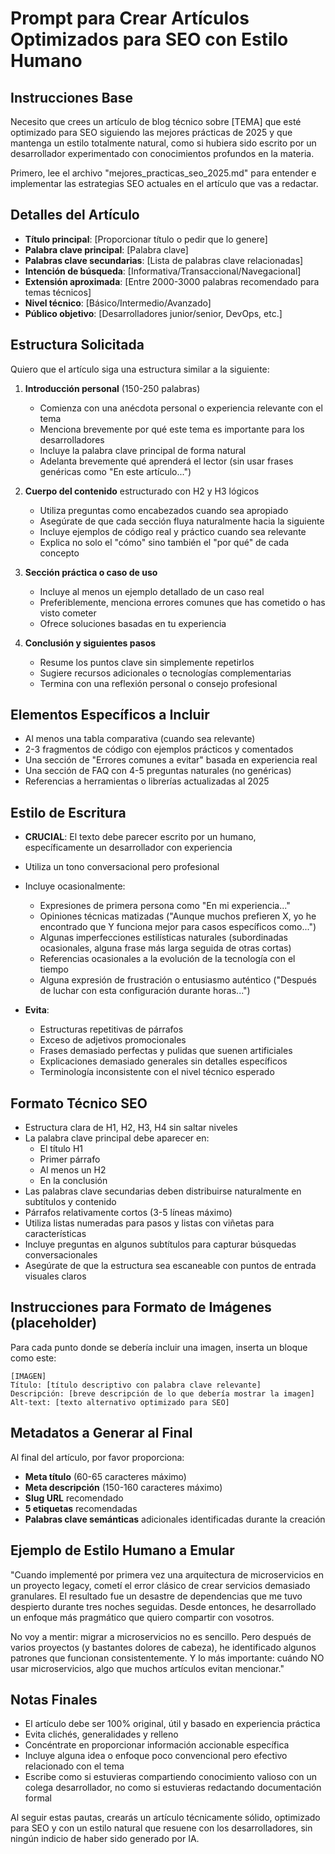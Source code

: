 # Prompt para Crear Artículos Optimizados para SEO con Estilo Humano

## Instrucciones Base

Necesito que crees un artículo de blog técnico sobre [TEMA] que esté optimizado para SEO siguiendo las mejores prácticas de 2025 y que mantenga un estilo totalmente natural, como si hubiera sido escrito por un desarrollador experimentado con conocimientos profundos en la materia.

Primero, lee el archivo "mejores_practicas_seo_2025.md" para entender e implementar las estrategias SEO actuales en el artículo que vas a redactar.

## Detalles del Artículo

- **Título principal**: [Proporcionar título o pedir que lo genere]
- **Palabra clave principal**: [Palabra clave]
- **Palabras clave secundarias**: [Lista de palabras clave relacionadas]
- **Intención de búsqueda**: [Informativa/Transaccional/Navegacional]
- **Extensión aproximada**: [Entre 2000-3000 palabras recomendado para temas técnicos]
- **Nivel técnico**: [Básico/Intermedio/Avanzado]
- **Público objetivo**: [Desarrolladores junior/senior, DevOps, etc.]

## Estructura Solicitada

Quiero que el artículo siga una estructura similar a la siguiente:

1. **Introducción personal** (150-250 palabras)
   - Comienza con una anécdota personal o experiencia relevante con el tema
   - Menciona brevemente por qué este tema es importante para los desarrolladores
   - Incluye la palabra clave principal de forma natural
   - Adelanta brevemente qué aprenderá el lector (sin usar frases genéricas como "En este artículo...")

2. **Cuerpo del contenido** estructurado con H2 y H3 lógicos
   - Utiliza preguntas como encabezados cuando sea apropiado
   - Asegúrate de que cada sección fluya naturalmente hacia la siguiente
   - Incluye ejemplos de código real y práctico cuando sea relevante
   - Explica no solo el "cómo" sino también el "por qué" de cada concepto

3. **Sección práctica o caso de uso**
   - Incluye al menos un ejemplo detallado de un caso real
   - Preferiblemente, menciona errores comunes que has cometido o has visto cometer
   - Ofrece soluciones basadas en tu experiencia

4. **Conclusión y siguientes pasos**
   - Resume los puntos clave sin simplemente repetirlos
   - Sugiere recursos adicionales o tecnologías complementarias
   - Termina con una reflexión personal o consejo profesional

## Elementos Específicos a Incluir

- Al menos una tabla comparativa (cuando sea relevante)
- 2-3 fragmentos de código con ejemplos prácticos y comentados
- Una sección de "Errores comunes a evitar" basada en experiencia real
- Una sección de FAQ con 4-5 preguntas naturales (no genéricas)
- Referencias a herramientas o librerías actualizadas al 2025

## Estilo de Escritura

- **CRUCIAL**: El texto debe parecer escrito por un humano, específicamente un desarrollador con experiencia
- Utiliza un tono conversacional pero profesional
- Incluye ocasionalmente:
  - Expresiones de primera persona como "En mi experiencia..."
  - Opiniones técnicas matizadas ("Aunque muchos prefieren X, yo he encontrado que Y funciona mejor para casos específicos como...")
  - Algunas imperfecciones estilísticas naturales (subordinadas ocasionales, alguna frase más larga seguida de otras cortas)
  - Referencias ocasionales a la evolución de la tecnología con el tiempo
  - Alguna expresión de frustración o entusiasmo auténtico ("Después de luchar con esta configuración durante horas...")

- **Evita**:
  - Estructuras repetitivas de párrafos
  - Exceso de adjetivos promocionales
  - Frases demasiado perfectas y pulidas que suenen artificiales
  - Explicaciones demasiado generales sin detalles específicos
  - Terminología inconsistente con el nivel técnico esperado

## Formato Técnico SEO

- Estructura clara de H1, H2, H3, H4 sin saltar niveles
- La palabra clave principal debe aparecer en:
  - El título H1
  - Primer párrafo
  - Al menos un H2
  - En la conclusión
- Las palabras clave secundarias deben distribuirse naturalmente en subtítulos y contenido
- Párrafos relativamente cortos (3-5 líneas máximo)
- Utiliza listas numeradas para pasos y listas con viñetas para características
- Incluye preguntas en algunos subtítulos para capturar búsquedas conversacionales
- Asegúrate de que la estructura sea escaneable con puntos de entrada visuales claros

## Instrucciones para Formato de Imágenes (placeholder)

Para cada punto donde se debería incluir una imagen, inserta un bloque como este:

```
[IMAGEN]
Título: [título descriptivo con palabra clave relevante]
Descripción: [breve descripción de lo que debería mostrar la imagen]
Alt-text: [texto alternativo optimizado para SEO]
```

## Metadatos a Generar al Final

Al final del artículo, por favor proporciona:

- **Meta título** (60-65 caracteres máximo)
- **Meta descripción** (150-160 caracteres máximo)
- **Slug URL** recomendado
- **5 etiquetas** recomendadas
- **Palabras clave semánticas** adicionales identificadas durante la creación

## Ejemplo de Estilo Humano a Emular

"Cuando implementé por primera vez una arquitectura de microservicios en un proyecto legacy, cometí el error clásico de crear servicios demasiado granulares. El resultado fue un desastre de dependencias que me tuvo despierto durante tres noches seguidas. Desde entonces, he desarrollado un enfoque más pragmático que quiero compartir con vosotros.

No voy a mentir: migrar a microservicios no es sencillo. Pero después de varios proyectos (y bastantes dolores de cabeza), he identificado algunos patrones que funcionan consistentemente. Y lo más importante: cuándo NO usar microservicios, algo que muchos artículos evitan mencionar."

## Notas Finales

- El artículo debe ser 100% original, útil y basado en experiencia práctica
- Evita clichés, generalidades y relleno
- Concéntrate en proporcionar información accionable específica
- Incluye alguna idea o enfoque poco convencional pero efectivo relacionado con el tema
- Escribe como si estuvieras compartiendo conocimiento valioso con un colega desarrollador, no como si estuvieras redactando documentación formal

Al seguir estas pautas, crearás un artículo técnicamente sólido, optimizado para SEO y con un estilo natural que resuene con los desarrolladores, sin ningún indicio de haber sido generado por IA.